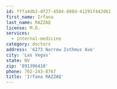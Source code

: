 ```yaml
---
id: fffa4db2-df27-4504-880d-41291f442d61
first_name: Irfana
last_name: RAZZAQ
license: M.D.
services:
  - internal-medicine
category: doctors
address: '6273 Narrow Isthmus Ave'
city: 'Las Vegas'
state: NV
zip: '891396410'
phone: 702-243-8767
title: 'Irfana RAZZAQ'
---
```

